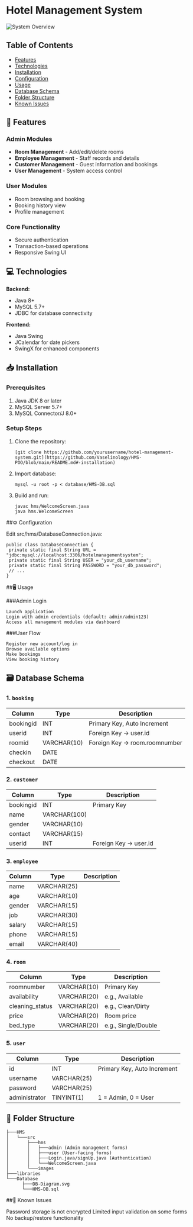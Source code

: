 # Hotel Management System

![System Overview](welcome.png) 

## Table of Contents
- [Features](#-features)
- [Technologies](#-technologies)
- [Installation](#-installation)
- [Configuration](#-configuration)
- [Usage](#-usage)
- [Database Schema](#-database-schema)
- [Folder Structure](#-folder-structure)
- [Known Issues](#-known-issues)

## 🌟 Features

### Admin Modules
- **Room Management** - Add/edit/delete rooms
- **Employee Management** - Staff records and details
- **Customer Management** - Guest information and bookings
- **User Management** - System access control

### User Modules
- Room browsing and booking
- Booking history view
- Profile management

### Core Functionality
- Secure authentication
- Transaction-based operations
- Responsive Swing UI

## 💻 Technologies

**Backend:**
- Java 8+
- MySQL 5.7+
- JDBC for database connectivity

**Frontend:**
- Java Swing
- JCalendar for date pickers
- SwingX for enhanced components

## 📥 Installation

### Prerequisites
1. Java JDK 8 or later
2. MySQL Server 5.7+
3. MySQL Connector/J 8.0+

### Setup Steps
1. Clone the repository:
   ```
   [git clone https://github.com/yourusername/hotel-management-system.git](https://github.com/Vaselinology/HMS-POO/blob/main/README.md#-installation)
   ```
2. Import database:
   ```
   mysql -u root -p < database/HMS-DB.sql
   ```
3. Build and run:
   ```
   javac hms/WelcomeScreen.java
   java hms.WelcomeScreen
   ```
##⚙️ Configuration

Edit src/hms/DatabaseConnection.java:
   ```
   public class DatabaseConnection {
    private static final String URL = "jdbc:mysql://localhost:3306/hotelmanagementsystem";
    private static final String USER = "your_db_username";
    private static final String PASSWORD = "your_db_password";
    // ...
}
   ```
##🖥️ Usage

###Admin Login
```
Launch application
Login with admin credentials (default: admin/admin123)
Access all management modules via dashboard
```
###User Flow
```
Register new account/log in
Browse available options
Make bookings
View booking history
```
## 🗃 Database Schema

### 1. `booking`
| Column     | Type        | Description                 |
|------------|-------------|-----------------------------|
| bookingid  | INT         | Primary Key, Auto Increment |
| userid     | INT         | Foreign Key → user.id       |
| roomid     | VARCHAR(10) | Foreign Key → room.roomnumber |
| checkin    | DATE        |                             |
| checkout   | DATE        |                             |

### 2. `customer`
| Column     | Type         | Description                |
|------------|--------------|----------------------------|
| bookingid  | INT          | Primary Key                |
| name       | VARCHAR(100) |                            |
| gender     | VARCHAR(10)  |                            |
| contact    | VARCHAR(15)  |                            |
| userid     | INT          | Foreign Key → user.id      |

### 3. `employee`
| Column     | Type         | Description                |
|------------|--------------|----------------------------|
| name       | VARCHAR(25)  |                            |
| age        | VARCHAR(10)  |                            |
| gender     | VARCHAR(15)  |                            |
| job        | VARCHAR(30)  |                            |
| salary     | VARCHAR(15)  |                            |
| phone      | VARCHAR(15)  |                            |
| email      | VARCHAR(40)  |                            |

### 4. `room`
| Column          | Type         | Description        |
|-----------------|--------------|--------------------|
| roomnumber      | VARCHAR(10)  | Primary Key        |
| availability    | VARCHAR(20)  | e.g., Available    |
| cleaning_status | VARCHAR(20)  | e.g., Clean/Dirty  |
| price           | VARCHAR(20)  | Room price         |
| bed_type        | VARCHAR(20)  | e.g., Single/Double|

### 5. `user`
| Column        | Type         | Description             |
|---------------|--------------|-------------------------|
| id            | INT          | Primary Key, Auto Increment |
| username      | VARCHAR(25)  |                         |
| password      | VARCHAR(25)  |                         |
| administrator | TINYINT(1)   | 1 = Admin, 0 = User     |

## 📂 Folder Structure
```
├───HMS
│   └───src
│       ├───hms
│       │   ├───admin (Admin management forms)
│       │   ├───user (User-facing forms)
│       │   ├───Login.java/signUp.java (Authentication)
│       │   └───WelcomeScreen.java
│       └───images
├───libraries
└───Database 
      ├───DB-Diagram.svg
      └───HMS-DB.sql
```
##🛑 Known Issues

Password storage is not encrypted
Limited input validation on some forms
No backup/restore functionality
